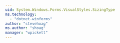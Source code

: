 ```yaml
---
uid: System.Windows.Forms.VisualStyles.SizingType
ms.technology: 
  - "dotnet-winforms"
author: "stevehoag"
ms.author: "shoag"
manager: "wpickett"
---
```

